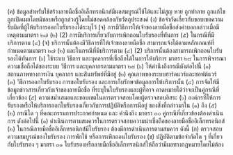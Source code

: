 (ค)
ข้อมูลสำหรับใช้สร้างลายมือชื่ออิเล็กทรอนิกส์มีผลสมบูรณ์ใช้ได้และไม่สูญ
หาย ถูกทําลาย ถูกแก้ไข ถูกเปิดเผยโดยมิชอบหรือถูกล่วงรู้โดยไม่สอดคล้องกับวัตถุประสงค์
(ง) ข้อจำกัดเกี่ยวกับขอบเขตความรับผิดที่ผู้ให้บริการออกใบรับรองได้ระบุไว้
(จ) การมีวิธีการให้เจ้าของลายมือชื่อส่งคำบอกกล่าวเมื่อมีเหตุตามมาตรา ๒๗ (๒)
(2) การมีบริการเกี่ยวกับการเพิกถอนใบรับรองที่ทันการ
(๕) ในกรณีที่มีบริการตาม (๔) (จ) บริการนั้นต้องมีวิธีการที่ให้เจ้าของลายมือชื่อ
สามารถแจ้งได้ตามหลักเกณฑ์ที่กำหนดตามมาตรา ๒๗ (๒) และในกรณีที่มีบริการตาม (๔) (2)
บริการนั้นต้องสามารถเพิกถอนใบรับรองได้ทันการ
(๖) ใช้ระบบ วิธีการ และบุคลากรที่เชื่อถือได้ในการให้บริการ
มาตรา ๒๘ ในการพิจารณาความเชื่อถือได้ของระบบ วิธีการ และบุคลากรตามมาตรา
๒๘ (๖) ให้คำนึงถึงกรณีดังต่อไปนี้
(๑) สถานภาพทางการเงิน บุคลากร และสินทรัพย์ที่มีอยู่
(๒) คุณภาพของระบบฮาร์ดแวร์และซอฟต์แวร์
(๓) วิธีการออกใบรับรอง การขอใบรับรอง และการเก็บรักษาข้อมูลการให้บริการนั้น
(๔) การจัดให้มีข้อมูลข่าวสารเกี่ยวกับเจ้าของลายมือชื่อ ที่ระบุในใบรับรองและผู้ที่อาจ
คาดหมายได้ว่าจะเป็นคู่กรณีที่เกี่ยวข้อง
(๕) ความสม่ำเสมอและขอบเขตในการตรวจสอบโดยผู้ตรวจสอบอิสระ
(๖) องค์กรที่ให้การรับรองหรือให้บริการออกใบรับรองเกี่ยวกับการปฏิบัติหรือการมีอยู่
ของสิ่งที่กล่าวมาใน (๑) ถึง (๕)
(๒) กรณีใด ๆ ที่คณะกรรมการประกาศกำหนด
และ
คำนึงถึง
มาตรา ๓๐ คู่กรณีที่เกี่ยวข้องต้องดำเนินการ ดังต่อไปนี้
(๑) ดำเนินการตามสมควรในการตรวจสอบความน่าเชื่อถือของลายมือชื่ออิเล็กทรอนิกส์
(๒) ในกรณีลายมือชื่ออิเล็กทรอนิกส์มีใบรับรอง ต้องมีการดำเนินการตามสมควร ดังนี้
(ก) ตรวจสอบความสมบูรณ์ของใบรับรอง การพักใช้ หรือการเพิกถอนใบรับรอง
(ข) ปฏิบัติตามข้อจํากัดใด ๆ ที่เกี่ยวกับใบรับรอง
ๆ
มาตรา ๓๑ ใบรับรองหรือลายมือชื่ออิเล็กทรอนิกส์ให้ถือว่ามีผลทางกฎหมายโดยไม่ต้อง
